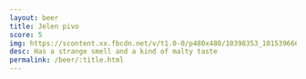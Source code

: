 ```yaml
---
layout: beer
title: Jelen pivo
score: 5
img: https://scontent.xx.fbcdn.net/v/t1.0-0/p480x480/10398353_10153966659598745_7866549484220940291_n.jpg?oh=0c33d3bcd73cafc41d1c9196d551fa65&oe=58CE549E
desc: Has a strange smell and a kind of malty taste
permalink: /beer/:title.html
---
```


